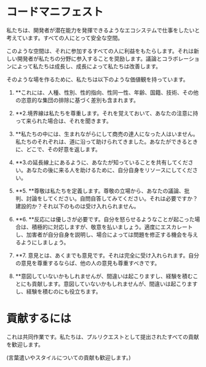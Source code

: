 コードマニフェスト
==================

私たちは、開発者が潜在能力を発揮できるようなエコシステムで仕事をしたいと考えています。すべての人にとって安全な空間。

このような空間は、それに参加するすべての人に利益をもたらします。それは新しい開発者が私たちの分野に参入することを奨励します。議論とコラボレーションによって私たちは成長し、成長によって私たちは改善します。

そのような場を作るために、私たちは以下のような価値観を持っています。

1. **これには、人種、性別、性的指向、性同一性、年齢、国籍、技術、その他の恣意的な集団の排除に基づく差別も含まれます。

2. **2.境界線は私たちを尊重します。それを覚えておいて、あなたの注意に持って来られた場合は、それを聞きます。

3. **私たちの中には、生まれながらにして商売の達人になった人はいません。私たちのそれぞれは、道に沿って助けられてきました。あなたができるときに、どこで、その好意を返します。

4. **3.の延長線上にあるように、あなたが知っていることを共有してください。あなたの後に来る人を助けるために、自分自身をリソースにしてください。

5. **5. **尊敬は私たちを定義します。尊敬の立場から、あなたの議論、批判、討論をしてください。自問自答してみてください。それは必要ですか？建設的か？それ以下のものは受け入れられません。

6. **6. **反応には優しさが必要です。自分を怒らせるようなことが起こった場合は、積極的に対応しますが、敬意を払いましょう。適度にエスカレートし、加害者が自分自身を説明し、場合によっては問題を修正する機会を与えるようにしましょう。

7. **7. 意見とは、あくまでも意見です。それは完全に受け入れられます。自分の意見を尊重するならば、他の人の意見も尊重すべきです。

8. **意図していないかもしれませんが、間違いは起こりますし、経験を積むことにも貢献します。意図していないかもしれませんが、間違いは起こりますし、経験を積むのにも役立ちます。

貢献するには
=================

これは共同作業です。私たちは、プルリクエストとして提出されたすべての貢献を歓迎します。

(言葉遣いやスタイルについての貢献も歓迎します。)
